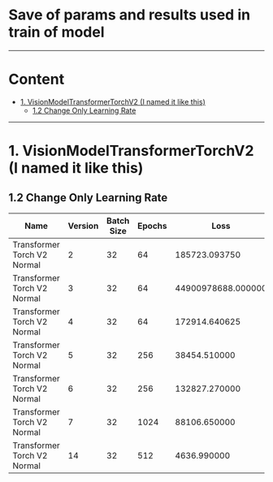 # Save of params and results used in train of model
---
# Content

<!-- vim-markdown-toc GitLab -->

* [1. VisionModelTransformerTorchV2 (I named it like this)](#1-visionmodeltransformertorchv2-i-named-it-like-this)
    * [1.2 Change Only Learning Rate](#12-change-only-learning-rate)

<!-- vim-markdown-toc -->

---
# 1. VisionModelTransformerTorchV2 (I named it like this)

## 1.2 Change Only Learning Rate

| Name | Version | Batch Size | Epochs | Loss | Best loss | Learning Rate | Patch Size | Token Length | Heads | Layers | Noises | Dataframe | Dataset Transformation |
|------|---------|------------|--------|------|-----------|---------------|------------|--------------|-------|--------|--------|-----------|------------------------|
| Transformer Torch V2 Normal | 2 | 32 | 64 | 185723.093750 | MSELossPatchEinops | 0.001 | 14 | 512 | 8 | 6 | Salt Pepper | `dataframe_v1.csv` | `get_transform_v2()` |
| Transformer Torch V2 Normal | 3 | 32 | 64 | 44900978688.000000 | MSELossPatchEinops | 0.01 | 14 | 512 | 8 | 6 | Salt Pepper | `dataframe_v1.csv` | `get_transform_v2()` |
| Transformer Torch V2 Normal | 4 | 32 | 64 | 172914.640625 | MSELossPatchEinops | 0.0001 | 14 | 512 | 8 | 6 | Salt Pepper | `dataframe_v1.csv` | `get_transform_v2()` |
| Transformer Torch V2 Normal | 5 | 32 | 256 | 38454.510000 | MSELossPatchEinops | 0.0001 | 14 | 512 | 8 | 6 | Salt Pepper | `dataframe_v1.csv` | `get_transform_v2()` |
| Transformer Torch V2 Normal | 6 | 32 | 256 | 132827.270000 | MSELossPatchEinops | 0.00001 | 14 | 512 | 8 | 6 | Salt Pepper | `dataframe_v1.csv` | `get_transform_v2()` |
| Transformer Torch V2 Normal | 7 | 32 | 1024 | 88106.650000 | MSELossPatchEinops | 0.0001 | 14 | 512 | 8 | 6 | Salt Pepper | `dataframe_v1.csv` | `get_transform_v2()` |
| Transformer Torch V2 Normal | 14 | 32 | 512 | 4636.990000 | MSELossPatchEinops | 0.0001 | 14 | 512 | 8 | 6 | All | `dataframe_v3.csv` | `get_transform_v3()` |
